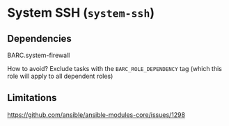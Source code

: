 # System SSH (`system-ssh`)

## Dependencies

BARC.system-firewall

How to avoid? Exclude tasks with the `BARC_ROLE_DEPENDENCY` tag (which this role will apply to all dependent roles)

## Limitations

https://github.com/ansible/ansible-modules-core/issues/1298
